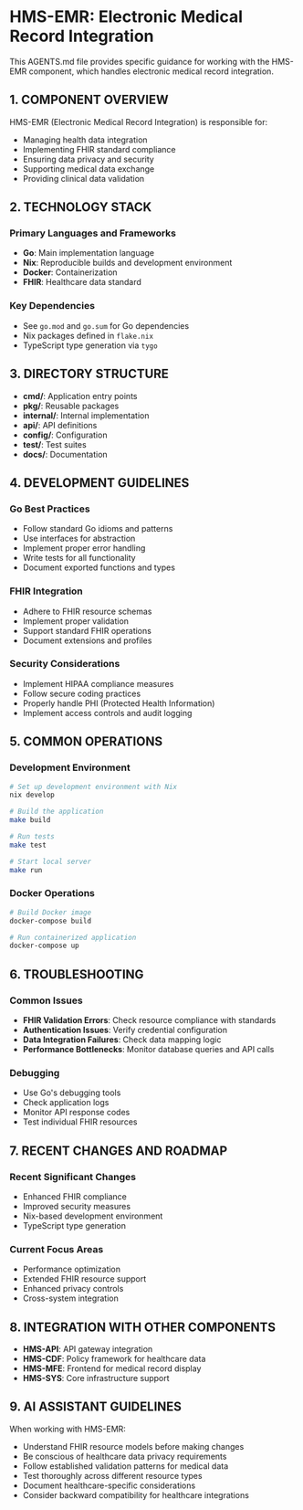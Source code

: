 # HMS-EMR: Electronic Medical Record Integration

This AGENTS.md file provides specific guidance for working with the HMS-EMR component, which handles electronic medical record integration.

## 1. COMPONENT OVERVIEW

HMS-EMR (Electronic Medical Record Integration) is responsible for:
- Managing health data integration
- Implementing FHIR standard compliance
- Ensuring data privacy and security
- Supporting medical data exchange
- Providing clinical data validation

## 2. TECHNOLOGY STACK

### Primary Languages and Frameworks
- **Go**: Main implementation language
- **Nix**: Reproducible builds and development environment
- **Docker**: Containerization
- **FHIR**: Healthcare data standard

### Key Dependencies
- See `go.mod` and `go.sum` for Go dependencies
- Nix packages defined in `flake.nix`
- TypeScript type generation via `tygo`

## 3. DIRECTORY STRUCTURE

- **cmd/**: Application entry points
- **pkg/**: Reusable packages 
- **internal/**: Internal implementation
- **api/**: API definitions
- **config/**: Configuration
- **test/**: Test suites
- **docs/**: Documentation

## 4. DEVELOPMENT GUIDELINES

### Go Best Practices
- Follow standard Go idioms and patterns
- Use interfaces for abstraction
- Implement proper error handling
- Write tests for all functionality
- Document exported functions and types

### FHIR Integration
- Adhere to FHIR resource schemas
- Implement proper validation
- Support standard FHIR operations
- Document extensions and profiles

### Security Considerations
- Implement HIPAA compliance measures
- Follow secure coding practices
- Properly handle PHI (Protected Health Information)
- Implement access controls and audit logging

## 5. COMMON OPERATIONS

### Development Environment
```bash
# Set up development environment with Nix
nix develop

# Build the application
make build

# Run tests
make test

# Start local server
make run
```

### Docker Operations
```bash
# Build Docker image
docker-compose build

# Run containerized application
docker-compose up
```

## 6. TROUBLESHOOTING

### Common Issues
- **FHIR Validation Errors**: Check resource compliance with standards
- **Authentication Issues**: Verify credential configuration
- **Data Integration Failures**: Check data mapping logic
- **Performance Bottlenecks**: Monitor database queries and API calls

### Debugging
- Use Go's debugging tools
- Check application logs
- Monitor API response codes
- Test individual FHIR resources

## 7. RECENT CHANGES AND ROADMAP

### Recent Significant Changes
- Enhanced FHIR compliance
- Improved security measures
- Nix-based development environment
- TypeScript type generation

### Current Focus Areas
- Performance optimization
- Extended FHIR resource support
- Enhanced privacy controls
- Cross-system integration

## 8. INTEGRATION WITH OTHER COMPONENTS

- **HMS-API**: API gateway integration
- **HMS-CDF**: Policy framework for healthcare data
- **HMS-MFE**: Frontend for medical record display
- **HMS-SYS**: Core infrastructure support

## 9. AI ASSISTANT GUIDELINES

When working with HMS-EMR:
- Understand FHIR resource models before making changes
- Be conscious of healthcare data privacy requirements
- Follow established validation patterns for medical data
- Test thoroughly across different resource types
- Document healthcare-specific considerations
- Consider backward compatibility for healthcare integrations